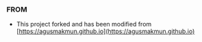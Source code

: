 ### FROM
* This project forked and has been modified from [https://agusmakmun.github.io](https://agusmakmun.github.io)
 